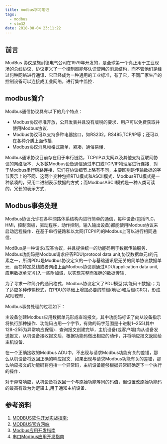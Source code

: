 ```yaml
---
title: modbus学习笔记
tags:
  - modbus
  - stm32
date: 2018-08-04 23:11:22
---
```


## 前言

ModBus 协议是施耐德电气公司在1979年开发的，是全球第一个真正用于工业现场的总线协议．协议定义了一个控制器能够认识使用的消息结构，而不管他们是经过何种网络进行通讯．它已经成为一种通用的工业标准，有了它，不同厂家生产的控制设备可以连接成工业网络，进行集中监控．
<!--more-->

## modbus简介

Modbus通信协议具有以下的几个特点：

  * Modbus协议标准开放，公开发表并且没有版税的要求．用户可以免费获取并使用Modbus协议．
  * Modbus协议可以支持多种电器接口，如RS232，RS485,TCP/IP等；还可以在各种介质上面传播．
  * Modbus协议消息帧格式简单，紧凑，通俗易懂．

Modbus通讯协议目前存在用于串行链路，TCP/IP以太网以及其他支持互联网协议的网络版本．大多数Modbus设备通信通过串口或TCP/IP物理层进行连接．对于Modbus串行链路连接，它们在协议细节上略有不同，主要区别是传输数据的字节表示上的不同．这两个变种包括RTU模式和ASCII模式．ModbusRTU模式是一种紧凑的，采用二进制表示数据的方式；而ModbusASCII模式是一种人类可读的，冗长的表示方式．

## Modbus事务处理

Modbus协议允许在各种网路体系结构内进行简单的通信，每种设备(包括PLC，HMI，控制面板，驱动程序，动作控制，输入输出设备)都能使用Modbus协议来启动远程操作．在基于串行链路和以太网(TCP/IP)的Modbus上可以进行相同通信．

ModBus是一种请求/应答协议，并且提供统一的功能码用于数据传输服务．Modbus功能码是Modbus请求应答PDU(protocol data unit,协议数据单元)的元素之一，所谓PDU是Modbus协议定义的一个与基础通讯层无关的简单协议数据单元．而在特定总线或者网络上面Modbus协议则通过ADU(application data unit,应用数据单元)引入一些附加域，以实现完整而准确的数据传输．

为了寻求一种简介的通讯格式，Modbus协议定义了PDU模型(功能码＋数据)；为了适应多种传输模式，在PDU的基础上增加必要的前缀(地址)和后缀(CRC)，形成ADU模型．

Modbus事务处理的过程如下：

主设备创建Modbus应用数据单元形成查询报文，其中功能码标识了向从设备指示将执行那种操作．功能码占用一个字节，有效的码字范围是十进制1~255(其中128~255为异常响应保留)．查询报文创建完毕，主机设备(或客户端)向从设备发送报文，从机设备接收报文后，根据功能码做出相应的动作，并将响应报文返回给主机设备．

在一个正确接收的Modbus ADU中，不出现与请求Modbus功能有关的差错，那么从机设备将返回正确的响应报文．如果出现与请求Modbus功能有关的差错，那么响应报文的功能码将包括一个异常码，主机设备能够根据异常码确定下一个执行的操作．

对于异常响应，从机设备将返回一个与原始功能等同的码值，但设置改原始功能码的最高有效为为逻辑１,用于通知主机设备．


## 参考资料

1. [MODBUS软件开发实战指南](http://img.duxiu.com/n/jpgfs/book/base/14200361/aac0e323cd234e3a9c2f3ff24ccffdba/a9984b52c5eef50f716c02c85ec86262.shtml?uf=1&t=4&time=2018080413&url=http%3A%2F%2Fbook.ucdrs.superlib.net%2FbookDetail.jsp%3FdxNumber%3D000016535273%26d%3DA7A2A220D76E1E7459730BA3AA515620%26rtype%3D1);
2. [MODBUS官方网站](http://www.modbus.org);
3. [Modbus应用开发指南](http://www.modbus.org/docs/Modbus_Application_Protocol_V1_1b3.pdf)
4. [串口Modbus应用开发指南](http://modbus.org/docs/Modbus_over_serial_line_V1_02.pdf)

